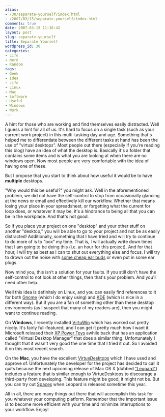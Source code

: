 ```yaml
---
alias:
- /30/separate-yourself/index.html
- /2007/03/15/separate-yourself/index.html
comments: true
date: 2007-03-15 11:16:42
layout: post
slug: separate-yourself
title: Separate Yourself
wordpress_id: 30
categories:
- Life
- Nerd
- Random
tags:
- Geek
- Idea
- Life
- Linux
- Mac
- Software
- Useful
- Windows
- Work
---
```


A hint for those who are working and find themselves easily distracted.  Well I guess a hint for all of us.  It's hard to focus on a single task (such as your current work project) in this multi-tasking day and age.  Something that's helped me to differentiate between the different tasks at hand has been the use of "virtual desktops".  Most people out there (especially if you're reading this blog) have an idea of what the desktop is.  Basically it's a folder that contains some items and is what you are looking at when there are no windows open.  Now most people are very comfortable with the idea of having one of these.  

But I propose that you start to think about how useful it would be to have **multiple** desktops.  

"Why would this be useful?" you might ask.  Well in the aforementioned problem, we did not have the self-control to stop from occasionally glancing at the news or email and effectively kill our workflow.  Whether that means losing your place in your spreadsheet, or forgetting what the current for loop does, or whatever it may be, it's a hindrance to being all that you can be in the workplace.  And that's not good.

So if you place your project on one "desktop" and your other stuff on another "desktop," you will be able to go to your project and not be as easily distracted!  Additionally, something that I have tried and will try to continue to do more of is to "box" my time.  That is, I will actually write down times that I am going to be doing this (i.e. an hour for this project).  And for that hour, I will try as best as I can to shut out everything else and focus.  I will try to drown out the noise with [some cheap ear buds](http://www.amazon.com/Koss-SPARKPLUG-Stereo-Ear-Plugs/dp/B00081A2DQ/ref=pd_bbs_1/102-3924605-1176938?ie=UTF8&s=electronics&qid=1173981570&sr=8-1) or even put in some ear plugs.

Now mind you, this isn't a solution for your faults.  If you still don't have the self-control to not look at other things, then that's your problem.  And you'll need other help.  

Well this idea is definitely on Linux, and you can easily find references to it for both [Gnome](http://www.gnome.org/) (which I do enjoy using) and [KDE](http://kde.org/) (which is nice in a different way).  But if you are a fan of something other than these desktop environments (as I suspect that many of my readers are), then you might want to continue reading.  

On **Windows**, I recently installed [VirtuWin](http://virtuawin.sourceforge.net/) which has worked out pretty nicely.  It's fairly full-featured, and I can get it pretty much how I want it.  Microsoft released their [XP Power Toys](http://www.microsoft.com/windowsxp/downloads/powertoys/xppowertoys.mspx) awhile back that has an application called "Virtual Desktop Manager" that does a similar thing.  Unfortunately I thought that it wasn't very good the one time that I tried it out.  So I avoided it on this most recent search.

On the **Mac**, you have the excellent [VirtueDesktops](http://virtuedesktops.info/index.php/downloads/) which I have used and approve of.  Unfortunately the developer for the project has decided to call it quits because the next upcoming release of Mac OS X (dubbed ["Leopard"](http://www.apple.com/macosx/leopard/)) includes a feature that is similar enough to VirtueDesktops to discourage a third-party from developing.  This feature might be good, it might not be.  But you can try out [Spaces](http://www.apple.com/macosx/leopard/spaces.html) when Leopard is released sometime this year.

All in all, there are many things out there that will accomplish this task for you whatever your computing platform.  Remember that the important issue is to become more efficient with your time and minimize interruptions to your workflow.  Enjoy!
